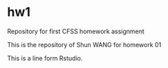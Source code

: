 # hw1
Repository for first CFSS homework assignment

This is the repository of Shun WANG for homework 01  

This is a line form Rstudio.
